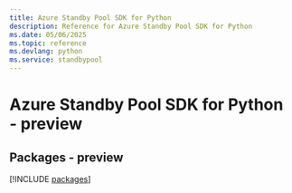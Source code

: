 ```yaml
---
title: Azure Standby Pool SDK for Python
description: Reference for Azure Standby Pool SDK for Python
ms.date: 05/06/2025
ms.topic: reference
ms.devlang: python
ms.service: standbypool
---
```

# Azure Standby Pool SDK for Python - preview
## Packages - preview
[!INCLUDE [packages](standby-pool-index.md)]